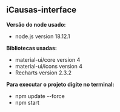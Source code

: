 ## iCausas-interface

__Versão do node usado:__
- node.js version 18.12.1

__Bibliotecas usadas:__
- material-ui/core version 4
- material-ui/icons version 4
- Recharts version 2.3.2


__Para executar o projeto digite no terminal:__
- npm update --force
- npm start
